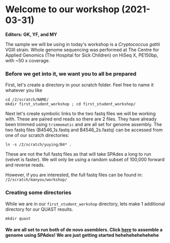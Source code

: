 
# Welcome to our workshop (2021-03-31)
**Editors: GK, YF, and MY** 

The sample we will be using in today's workshop is a _Cryptococcus gattii_ VGIII strain. Whole genome sequencing was performed at The Centre for Applied Genomics (The Hospital for Sick Children) on HiSeq X, PE150bp, with ~50 x coverage.

### Before we get into it, we want you to all be prepared

First, let's create a directory in your scratch folder. Feel free to name it whatever you like
```
cd /2/scratch/NAME/
mkdir first_student_workshop ; cd first_student_workshop/
```
Next let's create symbolic links to the two fastq files we will be working with. These are paired end reads so there are 2 files.
They have already been trimmed using ```trimmomatic``` and are all set for genome assembly.
The two fastq files (B4546_1s.fastq and B4546_2s.fastq) can be accessed from one of our scratch directories: 
```
ln -s /2/scratch/yuying/B4* .
```
These are not the full fastq files as that will take SPAdes a long to run (velvet is faster). We will only be using a random subset of 100,000 forward and reverse reads.

However, if you are interested, the full fastq files can be found in: ```/2/scratch/manyou/workshop/```

### Creating some directories
While we are in our ```first_student_workshop``` directory, lets make 1 additional directory for our QUAST results.
```
mkdir quast
```
#### We are all set to run both of de novo asemblers. Click [here](https://github.com/GregK10/722Workshop_Velvet.SPAdes_YY.MY.GK/blob/main/2_SPAdes.md) to assemble a genome using SPAdes! We are just getting started hehehehehehehehe
